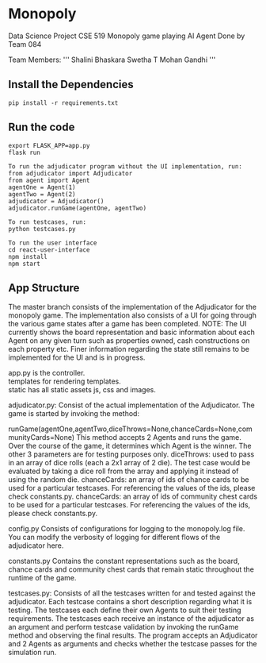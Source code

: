 # Monopoly

Data Science Project CSE 519
Monopoly game playing AI Agent
Done by Team 084

Team Members:
'''
Shalini Bhaskara 
Swetha T 
Mohan Gandhi 
'''
## Install the Dependencies

```
pip install -r requirements.txt
```

## Run the code

```
export FLASK_APP=app.py
flask run

To run the adjudicator program without the UI implementation, run:
from adjudicator import Adjudicator
from agent import Agent
agentOne = Agent(1)
agentTwo = Agent(2)
adjudicator = Adjudicator()
adjudicator.runGame(agentOne, agentTwo)

To run testcases, run:
python testcases.py

To run the user interface
cd react-user-interface
npm install
npm start

```

## App Structure
The master branch consists of the implementation of the Adjudicator for the monopoly game.
The implementation also consists of a UI for going through the various game states after a game has been completed. 
NOTE: The UI currently shows the board representation and basic information about each Agent on any given turn such as properties owned, cash constructions on each property etc. Finer information regarding the state still remains to be implemented for the UI and is in progress.

app.py is the controller.  
templates for rendering templates.  
static has all static assets js, css and images.

adjudicator.py:
Consist of the actual implementation of the Adjudicator. The game is started by invoking the method: 

runGame(agentOne,agentTwo,diceThrows=None,chanceCards=None,communityCards=None)
This method accepts 2 Agents and runs the game. Over the course of the game, it determines which Agent is the winner.
The other 3 parameters are for testing purposes only.
diceThrows: used to pass in an array of dice rolls (each a 2x1 array of 2 die). The test case would be evaluated by taking a dice roll from the array and applying it instead of using the random die.
chanceCards: an array of ids of chance cards to be used for a particular testcases. For referencing the values of the ids, please check constants.py.
chanceCards: an array of ids of community chest cards to be used for a particular testcases. For referencing the values of the ids, please check constants.py.

config.py
Consists of configurations for logging to the monopoly.log file. You can modify the verbosity of logging for different flows of the adjudicator here.

constants.py
Contains the constant representations such as the board, chance cards and community chest cards that remain static throughout the runtime of the game.

testcases.py:
Consists of all the testcases written for and tested against the adjudicator. Each testcase contains a short description regarding what it is testing. The testcases each define their own Agents to suit their testing requirements. The testcases each receive an instance of the adjudicator as an argument and perform testcase validation by invoking the runGame method and observing the final results.
The program accepts an Adjudicator and 2 Agents as arguments and checks whether the testcase passes for the simulation run.
